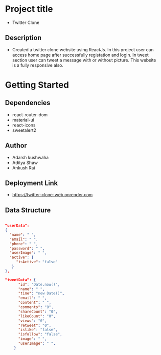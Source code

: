 # Project title
* Twitter Clone
## Description
* Created a twitter clone website using ReactJs. In this project user can access home page after successfully registation and login. In tweet section user can tweet a message with or without picture. This website is a fully responsive also.

# Getting Started
## Dependencies
* react-router-dom
* material-ui
* react-icons
* sweetalert2

## Author
* Adarsh kushwaha
* Aditya Shaw
* Ankush Rai

## Deployment Link
* https://twitter-clone-web.onrender.com

## Data Structure
```json

"userData":
{
  "name": " ",
  "email": " ",
  "phone": " ",
  "password": " ",
  "userImage": " ",
  "active": {
     "isActive": "false"
   }
},

"tweetData": {
      "id": "Date.now()",
      "name": " ",
      "time": "new Date()",
      "email": " ",
      "content": " ",
      "comments": "0",
      "shareCount": "0",
      "likeCount": "0",
      "views": "0",
      "retweet": "0",
      "islike": "false",
      "isfollow": "false",
      "image": " ",
      "userImage": " ",
    }
